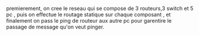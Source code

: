 premierement, on cree le reseau qui se compose de 3 routeurs,3 switch  et 5 pc , puis on effectue le routage statique sur chaque composant , et finalement on pass le ping de routeur aux autre pc pour garentire le passage de message qu'on veut pinger.
